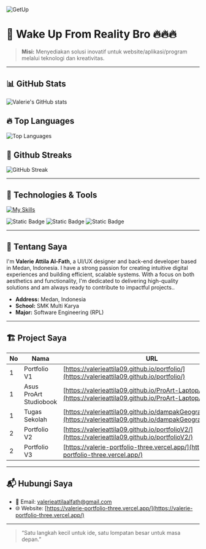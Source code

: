 ![GetUp](https://media0.giphy.com/media/v1.Y2lkPTc5MGI3NjExazRnMWJjZDc3bHozNjRpOWZhdmtrcmhjMnVyY3V3YXlxZXA1NTZhMiZlcD12MV9pbnRlcm5hbF9naWZfYnlfaWQmY3Q9Zw/26xBPPcBnFA6kVXsk/giphy.gif)

# 🚀 Wake Up From Reality Bro 🔥🔥🔥

> **Misi:** Menyediakan solusi inovatif untuk website/aplikasi/program melalui teknologi dan kreativitas.

---

## 📊 GitHub Stats
![Valerie's GitHub stats](https://github-readme-stats.vercel.app/api?username=ValerieAttila09&show_icons=true&theme=ambient_gradient)

## 🔥 Top Languages
![Top Languages](https://github-readme-stats.vercel.app/api/top-langs/?username=valerieattila09&layout=compact&theme=ambient_gradient)

## 🚀 Github Streaks
![GitHub Streak](https://streak-stats.demolab.com?user=valerieattila09&theme=ambient_gradient)

---

## 🔧 Technologies & Tools

[![My Skills](https://skillicons.dev/icons?i=vscode,git,github,figma,html,css,js,ts,tailwind,bootstrap,alpinejs,react,vue,nextjs,express,vite,laravel,nodejs,go,npm,php,dart,flutter,py,supabase,firebase,prisma,mysql,mongodb,postgres,postman,vercel,latex,linux)](https://skillicons.dev)

![Static Badge](https://img.shields.io/badge/Spotify-logo?style=flat&logo=spotify&label=Listening%20on)
![Static Badge](https://img.shields.io/badge/Android%20device-logo?style=flat&logo=android&color=%233F5A89)
![Static Badge](https://img.shields.io/badge/Windows%20device-logo?style=flat&logo=lenovo&logoColor=%23E2231A&logoSize=24&color=%233F5A89)

---

## 🌟 Tentang Saya

I'm **Valerie Attila Al-Fath**, a UI/UX designer and back-end developer based in Medan, Indonesia. I have a strong passion for creating intuitive digital experiences and building efficient, scalable systems. With a focus on both aesthetics and functionality, I'm dedicated to delivering high-quality solutions and am always ready to contribute to impactful projects..


- **Address:** Medan, Indonesia 
- **School:** SMK Multi Karya 
- **Major:** Software Engineering (RPL)


---

## 🏗️ Project Saya

| No  | Nama                   | URL |
| --- | ---------------------- | --- |
| 1   | Portfolio V1           |  [https://valerieattila09.github.io/portfolio/](https://valerieattila09.github.io/portfolio/)   |
| 1   | Asus ProArt Studiobook |   [https://valerieattila09.github.io/ProArt-Laptop/](https://valerieattila09.github.io/ProArt-Laptop/)  |
| 1   | Tugas Sekolah          |  [https://valerieattila09.github.io/dampakGeografisIndonesia/](https://valerieattila09.github.io/dampakGeografisIndonesia/)   |
| 2   | Portfolio V2           |   [https://valerieattila09.github.io/portfolioV2/](https://valerieattila09.github.io/portfolioV2/)  |
| 2   | Portfolio V3           |  [https://valerie-portfolio-three.vercel.app/](https://valerie-portfolio-three.vercel.app/)   |

---

## 📬 Hubungi Saya

- 📧 Email: [valerieattilaalfath@gmail.com](valerieattilaalfath@gmail.com)
- 🌐 Website: [https://valerie-portfolio-three.vercel.app/](https://valerie-portfolio-three.vercel.app/)

---

> “Satu langkah kecil untuk ide, satu lompatan besar untuk masa depan.”
